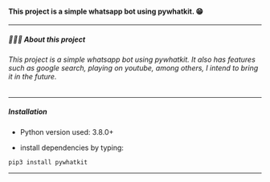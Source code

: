

#### This project is a simple whatsapp bot using pywhatkit. 😁
------------
##### 👨🏻‍💻 About this project
###### This project is a simple whatsapp bot using pywhatkit. It also has features such as google search, playing on youtube, among others, I intend to bring it in the future.
------------
##### Installation


- Python version used: 3.8.0+


- install dependencies by typing:
```
pip3 install pywhatkit
```



------------


